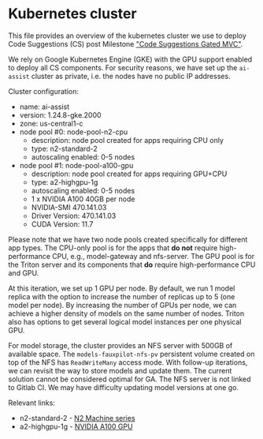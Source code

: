 # Kubernetes cluster

This file provides an overview of the kubernetes cluster we use to deploy Code Suggestions (CS) post 
Milestone ["Code Suggestions Gated MVC"](https://gitlab.com/groups/gitlab-org/modelops/applied-ml/code-suggestions/-/epics/2).

We rely on Google Kubernetes Engine (GKE) with the GPU support enabled to deploy all CS components.
For security reasons, we have set up the `ai-assist` cluster as private, i.e. the nodes have no public IP addresses.

Cluster configuration:
- name: ai-assist
- version: 1.24.8-gke.2000
- zone: us-central1-c
- node pool \#0: node-pool-n2-cpu
  - description: node pool created for apps requiring CPU only
  - type: n2-standard-2
  - autoscaling enabled: 0-5 nodes
- node pool \#1: node-pool-a100-gpu
  - description: node pool created for apps requiring GPU+CPU
  - type: a2-highgpu-1g
  - autoscaling enabled: 0-5 nodes
  - 1 x NVIDIA A100 40GB per node
  - NVIDIA-SMI 470.141.03 
  - Driver Version: 470.141.03
  - CUDA Version: 11.7

Please note that we have two node pools created specifically for different app types. 
The CPU-only pool is for the apps that **do not** require high-performance CPU, e.g., model-gateway and nfs-server.
The GPU pool is for the Triton server and its components that **do** require high-performance CPU and GPU.

At this iteration, we set up 1 GPU per node. By default, we run 1 model replica with the option to increase 
the number of replicas up to 5 (one model per node). By increasing the number of GPUs per node, we can achieve a higher
density of models on the same number of nodes. Triton also has options to get several logical model instances per one physical GPU. 

For model storage, the cluster provides an NFS server with 500GB of available space. The `models-fauxpilot-nfs-pv` 
persistent volume created on top of the NFS has `ReadWriteMany` access mode. With follow-up iterations, we
can revisit the way to store models and update them. The current solution cannot be considered optimal for GA.
The NFS server is not linked to Gitlab CI. We may have difficulty updating model versions at one go.

Relevant links: 
- n2-standard-2 - [N2 Machine series](https://cloud.google.com/compute/docs/general-purpose-machines#n2_machines)
- a2-highgpu-1g - [NVIDIA A100 GPU](https://cloud.google.com/compute/docs/gpus#a100-gpus)
